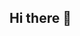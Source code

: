 ## Hi there 👋

<!--
**LEE-code-del/LEE-code-del** is a ✨ _special_ ✨ repository because its `README.md` (this file) appears on your GitHub profile.

Here are some ideas to get you started:

- I'm gachon uuniversity student.-->
